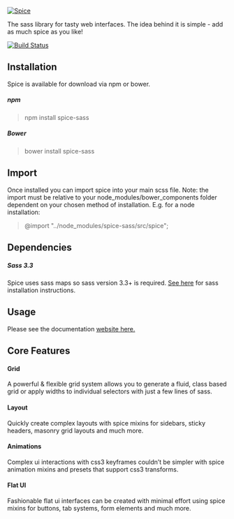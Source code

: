 [![Spice](http://spice-sass.github.io/img/spice-logo-2.svg)](http://spice-sass.github.io/)

The sass library for tasty web interfaces. The idea behind it is simple - add as much spice as you like!

[![Build Status](https://travis-ci.org/spice-sass/spice.svg)](https://travis-ci.org/spice-sass/spice)

## Installation

Spice is available for download via npm or bower.

##### npm

> npm install spice-sass

##### Bower

> bower install spice-sass

## Import

Once installed you can import spice into your main scss file. Note: the import must be relative to your node_modules/bower_components folder dependent on your chosen method of installation. E.g. for a node installation:

> @import "../node_modules/spice-sass/src/spice";

## Dependencies

##### Sass 3.3

Spice uses sass maps so sass version 3.3+ is required. [See here](http://sass-lang.com/install) for sass installation instructions.

## Usage

Please see the documentation [website here.](http://spice-sass.github.io/documentation)

## Core Features

#### Grid

A powerful & flexible grid system allows you to generate a fluid, class based grid or apply widths to individual selectors with just a few lines of sass.

#### Layout

Quickly create complex layouts with spice mixins for sidebars, sticky headers, masonry grid layouts and much more.

#### Animations

Complex ui interactions with css3 keyframes couldn’t be simpler with spice animation mixins and presets that support css3 transforms.

#### Flat UI

Fashionable flat ui interfaces can be created with minimal effort using spice mixins for buttons, tab systems, form elements and much more.

